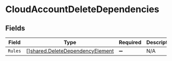 # CloudAccountDeleteDependencies


## Fields

| Field                                                                                     | Type                                                                                      | Required                                                                                  | Description                                                                               |
| ----------------------------------------------------------------------------------------- | ----------------------------------------------------------------------------------------- | ----------------------------------------------------------------------------------------- | ----------------------------------------------------------------------------------------- |
| `Rules`                                                                                   | [][shared.DeleteDependencyElement](../../../pkg/models/shared/deletedependencyelement.md) | :heavy_minus_sign:                                                                        | N/A                                                                                       |